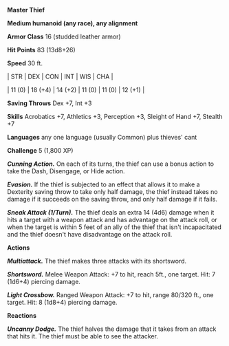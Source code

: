 **Master Thief**

**Medium humanoid (any race), any alignment**

**Armor Class** 16 (studded leather armor)

**Hit Points** 83 (13d8+26)

**Speed** 30 ft.

|   STR   |   DEX   |   CON   |   INT   |   WIS   |   CHA   |
  
| 11 (0) | 18 (+4) | 14 (+2) | 11 (0) | 11 (0) | 12 (+1) |

**Saving Throws** Dex +7, Int +3

**Skills** Acrobatics +7, Athletics +3, Perception +3, Sleight of Hand +7, Stealth +7

**Languages** any one language (usually Common) plus thieves' cant

**Challenge** 5 (1,800 XP)

***Cunning Action.*** On each of its turns, the thief can use a bonus action to take the Dash, Disengage, or Hide action.

***Evasion.*** If the thief is subjected to an effect that allows it to make a Dexterity saving throw to take only half damage, the thief instead takes no damage if it succeeds on the saving throw, and only half damage if it fails.

***Sneak Attack (1/Turn).*** The thief deals an extra 14 (4d6) damage when it hits a target with a weapon attack and has advantage on the attack roll, or when the target is within 5 feet of an ally of the thief that isn't incapacitated and the thief doesn't have disadvantage on the attack roll.

**Actions**

***Multiattack.*** The thief makes three attacks with its shortsword.

***Shortsword.*** Melee Weapon Attack: +7 to hit, reach 5ft., one target. Hit: 7 (1d6+4) piercing damage.

***Light Crossbow.*** Ranged Weapon Attack: +7 to hit, range 80/320 ft., one target. Hit: 8 (1d8+4) piercing damage.

**Reactions**

***Uncanny Dodge.*** The thief halves the damage that it takes from an attack that hits it. The thief must be able to see the attacker.

